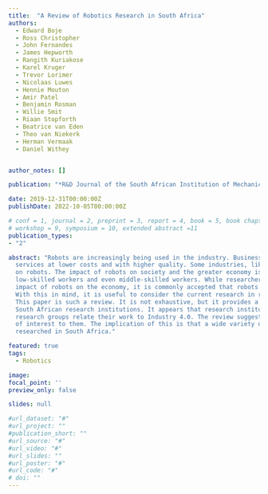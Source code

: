 ```yaml
---
title:  "A Review of Robotics Research in South Africa"
authors:
  - Edward Boje
  - Ross Christopher
  - John Fernandes
  - James Hepworth
  - Rangith Kuriakose
  - Karel Kruger
  - Trevor Lorimer
  - Nicolaas Luwes
  - Hennie Mouton
  - Amir Patel
  - Benjamin Rosman
  - Willie Smit
  - Riaan Stopforth
  - Beatrice van Eden
  - Theo van Niekerk
  - Herman Vermaak
  - Daniel Withey


author_notes: []

publication: "*R&D Journal of the South African Institution of Mechanical Engineering*"

date: 2019-12-31T00:00:00Z
publishDate: 2022-10-05T00:00:00Z

# conf = 1, journal = 2, preprint = 3, report = 4, book = 5, book chapter = 6, thesis = 7, patent = 9
# workshop = 9, symposium = 10, extended abstract =11
publication_types:
- "2"

abstract: "Robots are increasingly being used in the industry. Businesses that use robots can produce products and provide
  services at lower costs and with higher quality. Some industries, like automotive manufacturing, have become dependent
  on robots. The impact of robots on society and the greater economy is not clear. Robots threaten the jobs of 
  low-skilled workers and even middle-skilled workers. While researchers and governments are trying to understand the
  impact of robots on the economy, it is commonly accepted that robots will be used more widely across all industries.
  With this in mind, it is useful to consider the current research in robotics at South African research institutions. 
  This paper is such a review. It is not exhaustive, but it provides a sense of the robotics research being done in 
  South African research institutions. It appears that research institutions do not work on common themes, yet many 
  research groups relate their work to Industry 4.0. The review suggests that each research group is working on topics 
  of interest to them. The implication of this is that a wide variety of robotic themes are being
  researched in South Africa."

featured: true
tags:
  - Robotics

image:
focal_point: ''
preview_only: false

slides: null

#url_dataset: "#"
#url_project: ""
#publication_short: ""
#url_source: "#"
#url_video: "#"
#url_slides: ""
#url_poster: "#"
#url_code: "#"
# doi: ""
---
```


